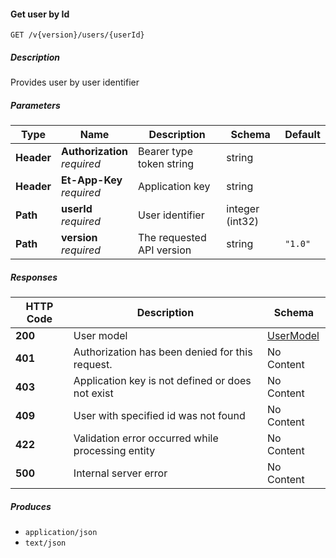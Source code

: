 
<a name="internalusers_getuser"></a>
#### Get user by Id
```
GET /v{version}/users/{userId}
```


##### Description
Provides user by user identifier


##### Parameters

|Type|Name|Description|Schema|Default|
|---|---|---|---|---|
|**Header**|**Authorization**  <br>*required*|Bearer type token string|string||
|**Header**|**Et-App-Key**  <br>*required*|Application key|string||
|**Path**|**userId**  <br>*required*|User identifier|integer (int32)||
|**Path**|**version**  <br>*required*|The requested API version|string|`"1.0"`|


##### Responses

|HTTP Code|Description|Schema|
|---|---|---|
|**200**|User model|[UserModel](#usermodel)|
|**401**|Authorization has been denied for this request.|No Content|
|**403**|Application key is not defined or does not exist|No Content|
|**409**|User with specified id was not found|No Content|
|**422**|Validation error occurred while processing entity|No Content|
|**500**|Internal server error|No Content|


##### Produces

* `application/json`
* `text/json`



